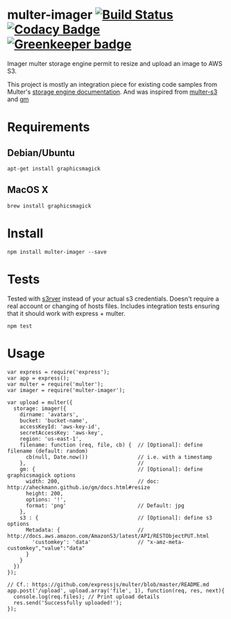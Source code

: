 # multer-imager [![Build Status](https://travis-ci.org/Alexandre-io/multer-imager.svg)](https://travis-ci.org/Alexandre-io/multer-imager) [![Codacy Badge](https://api.codacy.com/project/badge/grade/9692bba42b1d4977872ac34f068065a9)](https://www.codacy.com/app/alexandre_2/multer-imager) [![Greenkeeper badge](https://badges.greenkeeper.io/Alexandre-io/multer-imager.svg)](https://greenkeeper.io/)

Imager multer storage engine permit to resize and upload an image to AWS S3.

This project is mostly an integration piece for existing code samples from Multer's [storage engine documentation](https://github.com/expressjs/multer/blob/master/StorageEngine.md).
And was inspired from [multer-s3](https://github.com/badunk/multer-s3) and [gm](https://github.com/aheckmann/gm)

# Requirements
## Debian/Ubuntu
```
apt-get install graphicsmagick
```
## MacOS X
```
brew install graphicsmagick
```

# Install
```
npm install multer-imager --save
```

# Tests
Tested with [s3rver](https://github.com/jamhall/s3rver) instead of your actual s3 credentials.  Doesn't require a real account or changing of hosts files.  Includes integration tests ensuring that it should work with express + multer.

```
npm test
```

# Usage
```
var express = require('express');
var app = express();
var multer = require('multer');
var imager = require('multer-imager');

var upload = multer({
  storage: imager({
    dirname: 'avatars',
    bucket: 'bucket-name',
    accessKeyId: 'aws-key-id',
    secretAccessKey: 'aws-key',
    region: 'us-east-1',
    filename: function (req, file, cb) {  // [Optional]: define filename (default: random)
      cb(null, Date.now())                // i.e. with a timestamp
    },                                    //
    gm: {                                 // [Optional]: define graphicsmagick options
      width: 200,                         // doc: http://aheckmann.github.io/gm/docs.html#resize
      height: 200,
      options: '!',
      format: 'png'                       // Default: jpg
    },
    s3 : {                                // [Optional]: define s3 options
      Metadata: {                         // http://docs.aws.amazon.com/AmazonS3/latest/API/RESTObjectPUT.html
        'customkey': 'data'               // "x-amz-meta-customkey","value":"data"
      }
    }
  })
});

// Cf.: https://github.com/expressjs/multer/blob/master/README.md
app.post('/upload', upload.array('file', 1), function(req, res, next){ 
  console.log(req.files); // Print upload details
  res.send('Successfully uploaded!');
});
```
